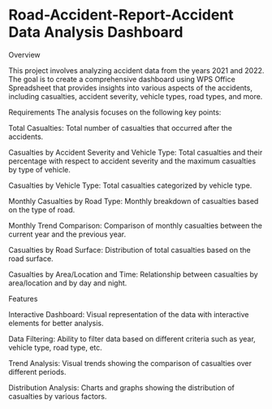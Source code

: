# Road-Accident-Report-Accident Data Analysis Dashboard
Overview

This project involves analyzing accident data from the years 2021 and 2022. The goal is to create a comprehensive dashboard using WPS Office Spreadsheet that provides insights into various aspects of the accidents, including casualties, accident severity, vehicle types, road types, and more.

Requirements
The analysis focuses on the following key points:

Total Casualties: Total number of casualties that occurred after the accidents. 

Casualties by Accident Severity and Vehicle Type: Total casualties and their percentage with respect to accident severity and the maximum casualties by type of vehicle.

Casualties by Vehicle Type: Total casualties categorized by vehicle type.

Monthly Casualties by Road Type: Monthly breakdown of casualties based on the type of road.

Monthly Trend Comparison: Comparison of monthly casualties between the current year and the previous year.

Casualties by Road Surface: Distribution of total casualties based on the road surface.

Casualties by Area/Location and Time: Relationship between casualties by area/location and by day and night.

Features

Interactive Dashboard: Visual representation of the data with interactive elements for better analysis.

Data Filtering: Ability to filter data based on different criteria such as year, vehicle type, road type, etc.

Trend Analysis: Visual trends showing the comparison of casualties over different periods.

Distribution Analysis: Charts and graphs showing the distribution of casualties by various factors.
